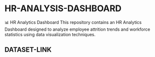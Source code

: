 # HR-ANALYSIS-DASHBOARD
📊 HR Analytics Dashboard This repository contains an HR Analytics Dashboard designed to analyze employee attrition trends and workforce statistics using data visualization techniques.
## DATASET-LINK

